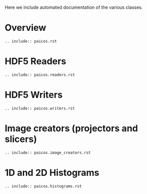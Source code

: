 <!-- # Automated code documentation -->

Here we include automated documentation of the various classes.

# Overview
```{eval-rst}
.. include:: paicos.rst
```

# HDF5 Readers
```{eval-rst}
.. include:: paicos.readers.rst
```

# HDF5 Writers
```{eval-rst}
.. include:: paicos.writers.rst
```

# Image creators (projectors and slicers)
```{eval-rst}
.. include:: paicos.image_creators.rst
```

# 1D and 2D Histograms
```{eval-rst}
.. include:: paicos.histograms.rst
```